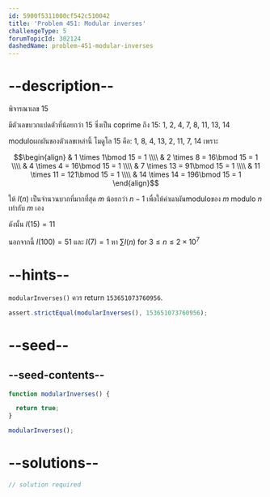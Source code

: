 ```yaml
---
id: 5900f5311000cf542c510042
title: 'Problem 451: Modular inverses'
challengeType: 5
forumTopicId: 302124
dashedName: problem-451-modular-inverses
---
```


# --description--

พิจารณาเลข 15

มีตัวเลขบวกแปดตัวที่น้อยกว่า 15 ซึ่งเป็น coprime ถึง 15: 1, 2, 4, 7, 8, 11, 13, 14

moduloผกผันของตัวเลขเหล่านี้ โมดูโล 15 คือ: 1, 8, 4, 13, 2, 11, 7, 14 เพราะ

$$\begin{align}
  & 1  \times 1\bmod 15 = 1 \\\\
  & 2  \times 8  = 16\bmod 15 = 1 \\\\
  & 4  \times 4  = 16\bmod 15 = 1 \\\\
  & 7  \times 13 = 91\bmod 15 = 1 \\\\
  & 11 \times 11 = 121\bmod 15 = 1 \\\\
  & 14 \times 14 = 196\bmod 15 = 1
\end{align}$$

ให้ $I(n)$ เป็นจำนวนบวกที่มากที่สุด $m$ น้อยกว่า $n - 1$ เพื่อให้ค่าผกผันmoduloของ $m$ modulo $n$ เท่ากับ $m$ เอง

ดังนั้น $I(15) = 11$

นอกจากนี้ $I(100) = 51$ และ $I(7) = 1$
หา $\sum I(n)$ for $3 ≤ n ≤ 2 \times {10}^7$

# --hints--

`modularInverses()` ควร return `153651073760956`.

```js
assert.strictEqual(modularInverses(), 153651073760956);
```

# --seed--

## --seed-contents--

```js
function modularInverses() {

  return true;
}

modularInverses();
```

# --solutions--

```js
// solution required
```
